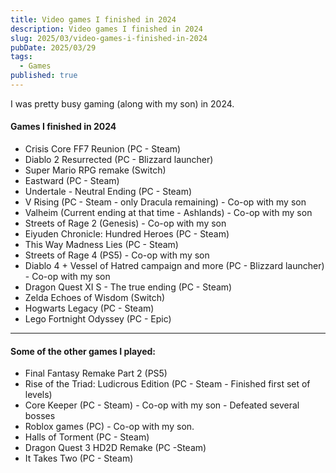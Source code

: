 ```yaml
---
title: Video games I finished in 2024
description: Video games I finished in 2024
slug: 2025/03/video-games-i-finished-in-2024
pubDate: 2025/03/29
tags:
  - Games
published: true
---
```


I was pretty busy gaming (along with my son) in 2024.

#### Games I finished in 2024
* Crisis Core FF7 Reunion (PC - Steam)
* Diablo 2 Resurrected (PC - Blizzard launcher)
* Super Mario RPG remake (Switch)
* Eastward (PC - Steam)
* Undertale - Neutral Ending (PC - Steam)
* V Rising (PC - Steam - only Dracula remaining) - Co-op with my son
* Valheim (Current ending at that time - Ashlands) - Co-op with my son
* Streets of Rage 2 (Genesis) - Co-op with my son
* Eiyuden Chronicle: Hundred Heroes (PC - Steam)
* This Way Madness Lies (PC - Steam)
* Streets of Rage 4 (PS5) - Co-op with my son
* Diablo 4 + Vessel of Hatred campaign and more (PC - Blizzard launcher) - Co-op with my son
* Dragon Quest XI S  - The true ending (PC - Steam)
* Zelda Echoes of Wisdom (Switch)
* Hogwarts Legacy (PC - Steam)
* Lego Fortnight Odyssey (PC - Epic)

---

#### Some of the other games I played:
* Final Fantasy Remake Part 2 (PS5)
* Rise of the Triad: Ludicrous Edition (PC - Steam - Finished first set of levels)
* Core Keeper (PC - Steam) - Co-op with my son - Defeated several bosses
* Roblox games (PC) - Co-op with my son.
* Halls of Torment (PC - Steam)
* Dragon Quest 3 HD2D Remake (PC -Steam)
* It Takes Two (PC - Steam)
